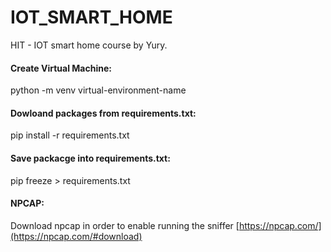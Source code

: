 # IOT_SMART_HOME
HIT - IOT smart home course by Yury.
#### Create Virtual Machine:
python -m venv virtual-environment-name
#### Dowloand packages from requirements.txt:
pip install -r requirements.txt
#### Save packacge into requirements.txt:
pip freeze > requirements.txt
#### NPCAP:
Download npcap in order to enable running the sniffer
[https://npcap.com/](https://npcap.com/#download)
